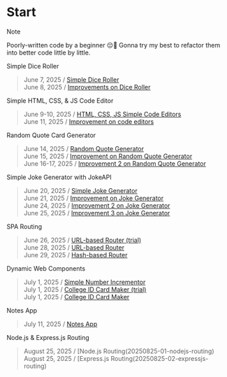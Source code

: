 # Start
>[!NOTE]
> Poorly-written code by a beginner 😔🙏
> Gonna try my best to refactor them into better code little by little.

Simple Dice Roller
> June 7, 2025 / [Simple Dice Roller](20250607-simple-dice-roller/20250607-dice-roller) <br>
> June 8, 2025 / [Improvements on Dice Roller](20250607-simple-dice-roller/20250608-dice-roller-improved) <br>

Simple HTML, CSS, & JS Code Editor
> June 9-10, 2025 / [HTML, CSS, JS Simple Code Editors](20250609-html-css-js-code-editor/20250609-code-editor) <br>
> June 11, 2025 / [Improvement on code editors](20250609-html-css-js-code-editor/20250611-code-editor-improved) <br>

Random Quote Card Generator
> June 14, 2025 / [Random Quote Generator](20250614-random-quote-card-generator/20250614-random-quote-generator) <br>
> June 15, 2025 / [Improvement on Random Quote Generator](20250614-random-quote-card-generator/20250615-random-quote-generator-improved) <br>
> June 16-17, 2025 / [Improvement 2 on Random Quote Generator](20250614-random-quote-card-generator/20250616-random-quote-generator-improved-2) <br>

Simple Joke Generator with JokeAPI
> June 20, 2025 / [Simple Joke Generator](20250620-simple-joke-generator-jokeapi) <br>
> June 21, 2025 / [Improvement on Joke Generator](20250620-simple-joke-generator-jokeapi/20250620-joke-generator-improved) <br>
> June 24, 2025 / [Improvement 2 on Joke Generator](20250620-simple-joke-generator-jokeapi/20250624-joke-generator-improved-2) <br>
> June 25, 2025 / [Improvement 3 on Joke Generator](20250620-simple-joke-generator-jokeapi/20250625-joke-generator-improved-3) <br>

SPA Routing
> June 26, 2025 / [URL-based Router (trial)](20250628-spa-routing/20250626-trial) <br>
> June 28, 2025 / [URL-based Router](20250628-spa-routing/20250626-urlbased-routing) <br>
> June 29, 2025 / [Hash-based Router](20250628-spa-routing/20260629-hashbased-routing) <br>

Dynamic Web Components
> July 1, 2025 / [Simple Number Incrementor](20250701-dynamic-web-components/20250701-number-incrementor) <br>
> July 1, 2025 / [College ID Card Maker (trial)](20250701-dynamic-web-components/20250701-component-maker) <br>
> July 1, 2025 / [College ID Card Maker](20250701-dynamic-web-components/20250701-component-maker-2) <br>

Notes App 
> July 11, 2025 / [Notes App](20250711-notes-app) <br>

Node.js & Express.js Routing
> August 25, 2025 / [Node.js Routing(20250825-01-nodejs-routing) <br>
> August 25, 2025 / [Express.js Routing(20250825-02-expressjs-routing) <br>
